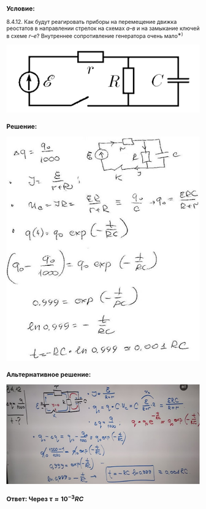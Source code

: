###  Условие:

$8.4.12.$ Как будут реагировать приборы на перемещение движка реостатов в направлении стрелок на схемах $а–в$ и на замыкание ключей в схеме $г–е$? Внутреннее сопротивление генератора очень мало$^{∗)}$

![К задаче $8.4.12$|507x179, 50%](../../img/8.4.12/8.4.12.png)

###  Решение:

![|551x640, 67%](../../img/8.4.12/1.jpg)

###  Альтернативное решение:

![|640x330, 67%](../../img/8.4.12/2.jpg)

###  Ответ: Через $\tau\approx 10^{−3}RC$